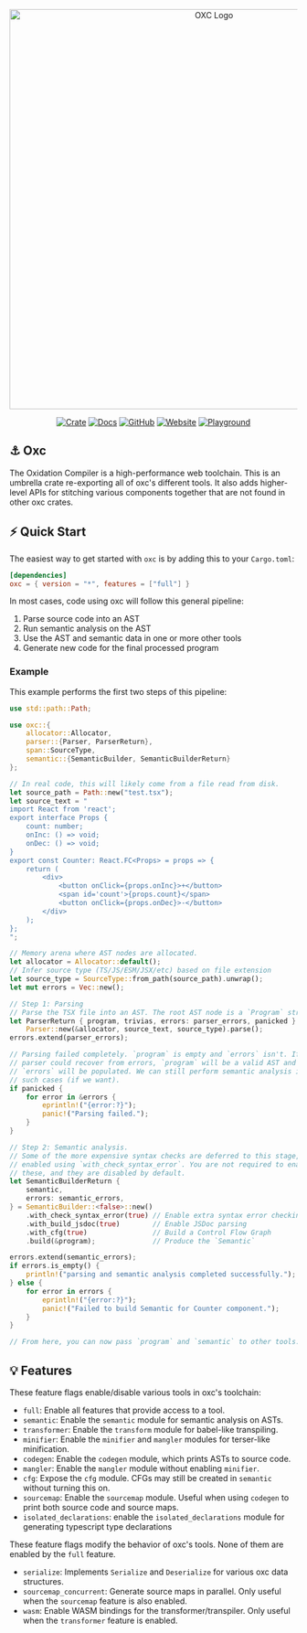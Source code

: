 <p align="center">
  <img alt="OXC Logo" src="https://cdn.jsdelivr.net/gh/oxc-project/oxc-assets/preview-universal.png" width="700">
</p>

<div align="center">

[![Crate][crate-oxc-badge]][crate-oxc-url]
[![Docs][docs-oxc-badge]][docs-oxc-url]
[![GitHub][github-badge]][github-url]
[![Website][website-badge]][website-url]
[![Playground][playground-badge]][playground-url]

</div>

## ⚓ Oxc

The Oxidation Compiler is a high-performance web toolchain. This is an umbrella
crate re-exporting all of oxc's different tools. It also adds higher-level APIs
for stitching various components together that are not found in other oxc
crates.

## ⚡️ Quick Start

The easiest way to get started with `oxc` is by adding this to your `Cargo.toml`:

```toml
[dependencies]
oxc = { version = "*", features = ["full"] }
```

In most cases, code using oxc will follow this general pipeline:

1. Parse source code into an AST
2. Run semantic analysis on the AST
3. Use the AST and semantic data in one or more other tools
4. Generate new code for the final processed program

### Example

This example performs the first two steps of this pipeline:

```rust
use std::path::Path;

use oxc::{
    allocator::Allocator,
    parser::{Parser, ParserReturn},
    span::SourceType,
    semantic::{SemanticBuilder, SemanticBuilderReturn}
};

// In real code, this will likely come from a file read from disk.
let source_path = Path::new("test.tsx");
let source_text = "
import React from 'react';
export interface Props {
    count: number;
    onInc: () => void;
    onDec: () => void;
}
export const Counter: React.FC<Props> = props => {
    return (
        <div>
            <button onClick={props.onInc}>+</button>
            <span id='count'>{props.count}</span>
            <button onClick={props.onDec}>-</button>
        </div>
    );
};
";

// Memory arena where AST nodes are allocated.
let allocator = Allocator::default();
// Infer source type (TS/JS/ESM/JSX/etc) based on file extension
let source_type = SourceType::from_path(source_path).unwrap();
let mut errors = Vec::new();

// Step 1: Parsing
// Parse the TSX file into an AST. The root AST node is a `Program` struct.
let ParserReturn { program, trivias, errors: parser_errors, panicked } =
    Parser::new(&allocator, source_text, source_type).parse();
errors.extend(parser_errors);

// Parsing failed completely. `program` is empty and `errors` isn't. If the
// parser could recover from errors, `program` will be a valid AST and
// `errors` will be populated. We can still perform semantic analysis in
// such cases (if we want).
if panicked {
    for error in &errors {
        eprintln!("{error:?}");
        panic!("Parsing failed.");
    }
}

// Step 2: Semantic analysis.
// Some of the more expensive syntax checks are deferred to this stage, and are
// enabled using `with_check_syntax_error`. You are not required to enable
// these, and they are disabled by default.
let SemanticBuilderReturn {
    semantic,
    errors: semantic_errors,
} = SemanticBuilder::<false>::new()
    .with_check_syntax_error(true) // Enable extra syntax error checking
    .with_build_jsdoc(true)        // Enable JSDoc parsing
    .with_cfg(true)                // Build a Control Flow Graph
    .build(&program);              // Produce the `Semantic`

errors.extend(semantic_errors);
if errors.is_empty() {
    println!("parsing and semantic analysis completed successfully.");
} else {
    for error in errors {
        eprintln!("{error:?}");
        panic!("Failed to build Semantic for Counter component.");
    }
}

// From here, you can now pass `program` and `semantic` to other tools.
```

## 💡 Features

These feature flags enable/disable various tools in oxc's toolchain:

- `full`: Enable all features that provide access to a tool.
- `semantic`: Enable the `semantic` module for semantic analysis on ASTs.
- `transformer`: Enable the `transform` module for babel-like transpiling.
- `minifier`: Enable the `minifier` and `mangler` modules for terser-like minification.
- `codegen`: Enable the `codegen` module, which prints ASTs to source code.
- `mangler`: Enable the `mangler` module without enabling `minifier`.
- `cfg`: Expose the `cfg` module. CFGs may still be created in `semantic`
  without turning this on.
- `sourcemap`: Enable the `sourcemap` module. Useful when using `codegen` to
  print both source code and source maps.
- `isolated_declarations`: enable the `isolated_declarations` module for
  generating typescript type declarations

These feature flags modify the behavior of oxc's tools. None of them are enabled
by the `full` feature.

- `serialize`: Implements `Serialize` and `Deserialize` for various oxc data
  structures.
- `sourcemap_concurrent`: Generate source maps in parallel. Only useful when
  the `sourcemap` feature is also enabled.
- `wasm`: Enable WASM bindings for the transformer/transpiler. Only useful when
  the `transformer` feature is enabled.

[crate-oxc-badge]: https://img.shields.io/crates/v/oxc?style=flat-square&logo=rust
[crate-oxc-url]: https://crates.io/crates/oxc
[docs-oxc-badge]: https://img.shields.io/badge/docs.rs-oxc-66c2a5?style=flat-square&logo=rust
[docs-oxc-url]: https://docs.rs/oxc
[github-badge]: https://img.shields.io/badge/GitHub-oxc--project%2Foxc-8da0cb?style=flat-square&logo=github
[github-url]: https://github.com/oxc-project/oxc
[playground-badge]: https://img.shields.io/badge/Playground-blue?color=9BE4E0?style=flat-square
[playground-url]: https://playground.oxc.rs/
[website-badge]: https://img.shields.io/badge/Website-blue?style=flat-square
[website-url]: https://oxc.rs
